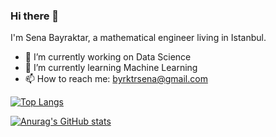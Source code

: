 ### Hi there 👋 
I'm Sena Bayraktar, a mathematical engineer living in Istanbul.

- 🔭 I’m currently working on Data Science
- 🌱 I’m currently learning Machine Learning
- 📫 How to reach me: byrktrsena@gmail.com


<!--
**SenaByrktr/SenaByrktr** is a ✨ _special_ ✨ repository because its `README.md` (this file) appears on your GitHub profile.

Here are some ideas to get you started:

- 🔭 I’m currently working on ...
- 👯 I’m looking to collaborate on ...
- 🤔 I’m looking for help with ...
- 💬 Ask me about ...
- 😄 Pronouns: ...
- ⚡ Fun fact: ...
-->

[![Top Langs](https://github-readme-stats.vercel.app/api/top-langs/?username=anuraghazra&layout=compactshow_icons=true&theme=merko)](https://github.com/anuraghazra/github-readme-stats)

[![Anurag's GitHub stats](https://github-readme-stats.vercel.app/api?username=senabyrktr&show_icons=true&theme=merko)](https://github.com/anuraghazra/github-readme-stats)
